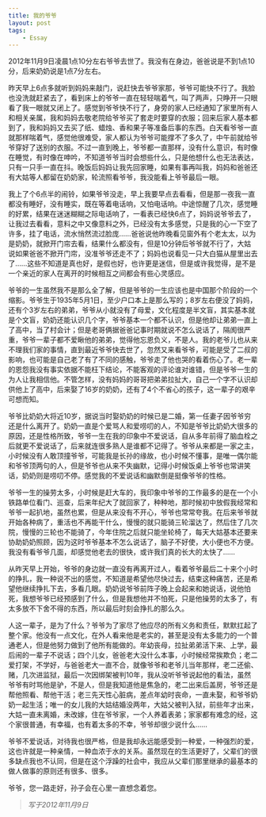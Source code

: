 ```yaml
--- 
title: 我的爷爷
layout: post
tags: 
    - Essay
---
```



2012年11月9日凌晨1点10分左右爷爷去世了。我没有在身边，爸爸说是不到1点10分，后来奶奶说是1点7分左右。

昨天早上6点多就听到妈妈来敲门，说赶快去爷爷家那，爷爷可能快不行了。我脸也没洗就赶紧去了，看到床上的爷爷一直在轻轻喘着气，叫了两声，只睁开一只眼看了我一眼就又闭上了。感觉到爷爷快不行了，身旁的家人已经通知了家里所有人和相关亲属，我和妈妈去敬老院给爷爷买了套走时要穿的衣服；回来后家人基本都到了，我和妈妈又去买了纸、蜡烛、香和果子等准备后事的东西。白天看爷爷一直就那样喘着气，感觉他很难受，家人都认为爷爷可能撑不了多久了，中午前就给爷爷穿好了送别的衣服。不过一直到晚上，爷爷都一直那样，没有什么意识，有时像在睡觉，有时像在呻吟，不知道爷爷当时会想些什么，只是他想什么也无法表达，只有一只手一直在抖。晚饭后妈妈让我先回家睡，如果有事再叫我，妈妈和爸爸还有大姑等人都留在奶奶家，轮流照看爷爷，我没能看上爷爷最后一眼。

我上了个6点半的闹铃，如果爷爷没走，早上我要早点去看看，但是那一夜我一直都没有睡好，没有睡实，既在等着电话响，又怕电话响。中途惊醒了几次，感觉睡的好累，结果在迷迷糊糊之际电话响了，一看表已经快6点了，妈妈说爷爷去了，让我过去看看，意料之中又像意料之外，已经没有太多感觉，只是我的心一下空了许多，挂了电话，流水悄然流过脸庞……爸爸说他昨晚看见窗外有个老太太，以为是奶奶，就掀开门帘去看，结果什么都没有，但是10分钟后爷爷就不行了，大姑说如果爸爸不掀开门帘，没准爷爷还走不了；妈妈也说看见一只大白猫从屋里出去了……这些不知道是真也好，是假也好，也许更是迷信，但是或许我觉得，是不是一个亲近的家人在离开的时候相互之间都会有些心灵感应。

爷爷的一生虽然我不是那么全了解，但是爷爷的一生应该也是中国那个阶段的一个缩影。爷爷生于1935年5月1日，至少户口本上是那么写的；8岁左右便没了妈妈，还有个3岁左右的弟弟，爷爷从小就没有了母爱，文化程度是半文盲，其实基本就是个文盲，奶奶还能认识几个字，爷爷基本一个都不认识，但是他却让弟弟一直上了高中，当了村会计；但是老哥俩据爸爸记事时期就说不怎么说话了，隔阂很严重，爷爷一辈子都不爱瞅他的弟弟，觉得他忘恩负义，不是人。我的老爷儿也从来不理我们家的事情，直到最近爷爷快去世了，忽然又来看爷爷，可能是受了二叔的影响，也可能是自己老了有了不同的感触，爷爷走了他也哭的看着伤心了。老一辈的恩怨我没有事实依据不能枉下结论，不能客观的评论谁对谁错，但是爷爷一生的为人让我相信他。不管怎样，没有妈妈的哥哥把弟弟拉扯大，自己一个字不认识却供他上了高中，后来娶了16岁的奶奶，还有了4个不省心的孩子，这一辈子的艰辛可想而知。

爷爷比奶奶大将近10岁，据说当时娶奶奶的时候已是二婚，第一任妻子因爷爷穷还是什么离开了。奶奶一直是个爱骂人和爱唠叨的人，不知是爷爷比奶奶大很多的原因，还是性格所致，爷爷一生在我的印象中不爱说话，自从多年前得了脑血栓之后就更不爱说话了，后来就连很多熟人是谁都不记得了。爷爷从来都是一家之主，小时候没有人敢顶撞爷爷，可能我是长孙的缘故，也小时候不懂事，是唯一偶尔能和爷爷顶两句的人，但是爷爷也从来不失幽默，记得小时候饭桌上爷爷也常讲笑话，奶奶则是唠叨不停。感觉我的不爱说话和幽默倒是挺像爷爷的性格。

爷爷一生的操劳太多，小时候是赶大车的，我印象中爷爷的工作最多的是在一个小铁路单位看门、巡查，后来年纪大了就回家了，种种地，那时候初中放假我经常和爷爷一起扒地，虽然也累，但是从来没有不开心，爷爷也常常夸我。在后来爷爷就开始各种病了，重活也不再能干什么，慢慢的就只能骑三轮溜达了，然后住了几次院，慢慢的三轮也不能骑了，今年住院之后就只能坐轮椅了，每天大姑基本还要来协助奶奶照顾，因为这时爷爷基本不怎么说话了，脑子不好使，大小便也不方便。我没有看爷爷几面，却感觉他老去的很快，或许我们真的长大的太快了……

从昨天早上开始，爷爷的身边就一直没有再离开过人，看着爷爷最后二十来个小时的挣扎，我一种说不出的感觉，不知道是希望他尽快过去，结束这种痛苦，还是希望他继续挣扎下去，多看几眼。奶奶说爷爷前阵子晚上会起来和她说话，说他怕死，我想爷爷已经预感到了什么，但是我想他并不怕死，只是他操劳的太多了，有太多放不下舍不得的东西，所以最后时刻会挣扎的那么久。

人这一辈子，是为了什么？爷爷为了家尽了他应尽的所有义务和责任，默默扛起了整个家。他没有一点文化，在外人看来他是老实的，甚至是没有太多能力的一个普通老人，但是他努力做到了他所有能做的。年幼丧母，拉扯弟弟活下来、上学，最后闹的一辈子不说话；四个儿女，爸爸老大没什么本事，小时候经常挨欺负；老二爱打架，不学好，与爸爸老大一直不合，就像爷爷和老爷儿当年那样，老二还偷、赌，几次进监狱，最后一次因绑架被判10年，我从没听爷爷说起他的看法，虽然爷爷有时骂他是驴，不是人，但是我知道他是焦急的，老二出来后盖房，爷爷还是帮他照看、帮他干活；老三先天性心脏病，差点年幼时丧命，一直未娶，和爷爷奶奶一起生活；唯一的女儿我的大姑结婚没两年，大姑父被判入狱，前些年才出来，大姑一直未离婚，未改嫁，住在爷爷家，一个人养着表弟；家家都有难念的经，这个家很普通，有幸福，也有着太多的不幸，爷爷却很少说什么……

爷爷不爱说话，对待我也很严格，但是我却永远能感受到一种爱，一种强烈的爱，这也许就是一种亲情，一种血浓于水的关系。虽然现在的生活更好了，父辈们的很多缺点我也不认同，但是在这个浮躁的社会中，我应从父辈们那里继承的最基本的做人做事的原则还有很多、很多。         

爷爷，您一路走好，孙子会在心里一直想念着您。

  

>*写于2012年11月9日*